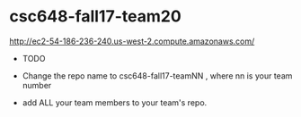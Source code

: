# csc648-fall17-team20

http://ec2-54-186-236-240.us-west-2.compute.amazonaws.com/

- TODO

- Change the repo name to csc648-fall17-teamNN , where nn is your team number

- add ALL your team members to your team's repo.

